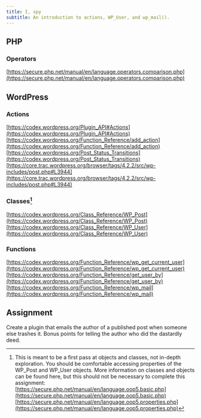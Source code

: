 ```yaml
---
title: I, spy
subtitle: An introduction to actions, WP_User, and wp_mail().
---
```

## PHP

### Operators
[https://secure.php.net/manual/en/language.operators.comparison.php](https://secure.php.net/manual/en/language.operators.comparison.php)

## WordPress

### Actions
[https://codex.wordpress.org/Plugin_API#Actions](https://codex.wordpress.org/Plugin_API#Actions)
[https://codex.wordpress.org/Function_Reference/add_action](https://codex.wordpress.org/Function_Reference/add_action)
[https://codex.wordpress.org/Post_Status_Transitions](https://codex.wordpress.org/Post_Status_Transitions)
[https://core.trac.wordpress.org/browser/tags/4.2.2/src/wp-includes/post.php#L3944](https://core.trac.wordpress.org/browser/tags/4.2.2/src/wp-includes/post.php#L3944)

### Classes[^1]
[https://codex.wordpress.org/Class_Reference/WP_Post](https://codex.wordpress.org/Class_Reference/WP_Post)
[https://codex.wordpress.org/Class_Reference/WP_User](https://codex.wordpress.org/Class_Reference/WP_User)

### Functions
[https://codex.wordpress.org/Function_Reference/wp_get_current_user](https://codex.wordpress.org/Function_Reference/wp_get_current_user)
[https://codex.wordpress.org/Function_Reference/get_user_by](https://codex.wordpress.org/Function_Reference/get_user_by)
[https://codex.wordpress.org/Function_Reference/wp_mail](https://codex.wordpress.org/Function_Reference/wp_mail)

## Assignment

Create a plugin that emails the author of a published post when someone else trashes it. Bonus points for telling the author who did the dastardly deed.

[^1]: This is meant to be a first pass at objects and classes, not in-depth exploration. You should be comfortable accessing properties of the WP_Post and WP_User objects. More information on classes and objects can be found here, but this should not be necessary to complete this assignment:
[https://secure.php.net/manual/en/language.oop5.basic.php](https://secure.php.net/manual/en/language.oop5.basic.php)
[https://secure.php.net/manual/en/language.oop5.properties.php](https://secure.php.net/manual/en/language.oop5.properties.php)
